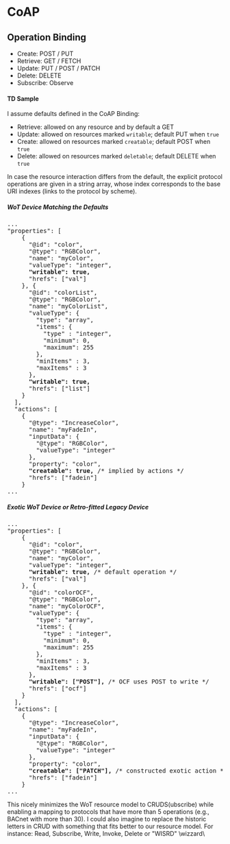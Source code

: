 # CoAP

## Operation Binding

* Create: POST / PUT
* Retrieve: GET / FETCH
* Update: PUT / POST / PATCH
* Delete: DELETE
* Subscribe: Observe

#### TD Sample

I assume defaults defined in the CoAP Binding:

* Retrieve: allowed on any resource and by default a GET
* Update: allowed on resources marked `writable`; default PUT when `true`
* Create: allowed on resources marked `creatable`; default POST when `true`
* Delete: allowed on resources marked `deletable`; default DELETE when `true`

In case the resource interaction differs from the default, the explicit protocol operations are given in a string array, whose index corresponds to the base URI indexes (links to the protocol by scheme).

##### WoT Device Matching the Defaults

<pre>
...
"properties": [
    {
      "@id": "color",
      "@type": "RGBColor",
      "name": "myColor",
      "valueType": "integer",
      <b>"writable": true,</b>
      "hrefs": ["val"]
    }, {
      "@id": "colorList",
      "@type": "RGBColor",
      "name": "myColorList",
      "valueType": {
        "type": "array",
        "items": {
          "type" : "integer",
          "minimum": 0,
          "maximum": 255
        },
        "minItems" : 3,
        "maxItems" : 3
      },
      <b>"writable": true,</b>
      "hrefs": ["list"]
    }
  ],
  "actions": [
    {
      "@type": "IncreaseColor",
      "name": "myFadeIn",
      "inputData": {
        "@type": "RGBColor",
        "valueType": "integer"
      },
      "property": "color",
      <b>"creatable": true,</b> /* implied by actions */
      "hrefs": ["fadein"]
    }
...
</pre>

##### Exotic WoT Device or Retro-fitted Legacy Device

<pre>
...
"properties": [
    {
      "@id": "color",
      "@type": "RGBColor",
      "name": "myColor",
      "valueType": "integer",
      <b>"writable": true,</b> /* default operation */
      "hrefs": ["val"]
    }, {
      "@id": "colorOCF",
      "@type": "RGBColor",
      "name": "myColorOCF",
      "valueType": {
        "type": "array",
        "items": {
          "type" : "integer",
          "minimum": 0,
          "maximum": 255
        },
        "minItems" : 3,
        "maxItems" : 3
      },
      <b>"writable": ["POST"],</b> /* OCF uses POST to write */
      "hrefs": ["ocf"]
    }
  ],
  "actions": [
    {
      "@type": "IncreaseColor",
      "name": "myFadeIn",
      "inputData": {
        "@type": "RGBColor",
        "valueType": "integer"
      },
      "property": "color",
      <b>"creatable": ["PATCH"],</b> /* constructed exotic action */
      "hrefs": ["fadein"]
    }
...
</pre>

This nicely minimizes the WoT resource model to CRUDS(ubscribe) while enabling a mapping to protocols that have more than 5 operations (e.g., BACnet with more than 30). I could also imagine to replace the historic letters in CRUD with something that fits better to our resource model. For instance: Read, Subscribe, Write, Invoke, Delete or "WISRD" \wizzard\
